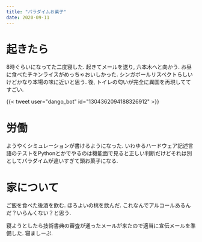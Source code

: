 ```yaml
---
title: "パラダイムお菓子"
date: 2020-09-11
---
```


# 起きたら
8時ぐらいになってた二度寝した. 起きてメールを送り, 六本木へと向かう. お昼に食べたチキンライスがめっちゃおいしかった. シンガポールリスペクトらしいけどかなり本場の味に近いと思う. 後, トイレの匂いが完全に異国を再現しててすごい.

{{< tweet user="dango_bot" id="1304362094188326912" >}}

# 労働
ようやくシミュレーションが書けるようになった. いわゆるハードウェア記述言語のテストをPythonとかでやるのは機能面で見ると正しい判断だけどそれは別としてパラダイムが違いすぎて頭お菓子になる.

# 家について
ご飯を食べた後酒を飲む. ほろよいの桃を飲んだ. これなんでアルコールあるんだ？いらんくない？と思う.

寝ようとしたら技術書典の審査が通ったメールが来たので適当に宣伝メールを準備した. 寝ましーぷ.